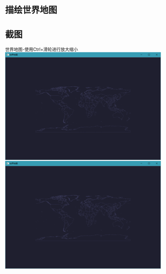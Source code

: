 # 描绘世界地图

# 截图
世界地图-使用Ctrl+滑轮进行放大缩小
![ScreenShot1](ScreenShot/1.png)
![ScreenShot2](ScreenShot/1.png)